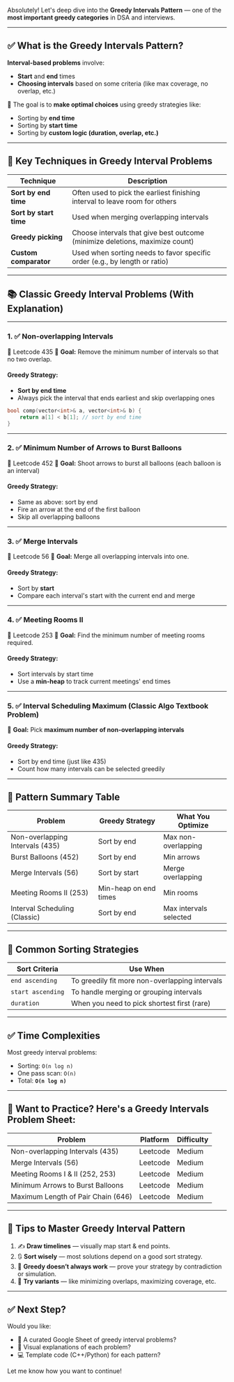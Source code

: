 Absolutely! Let's deep dive into the **Greedy Intervals Pattern** — one of the **most important greedy categories** in DSA and interviews.

---

## ✅ What is the **Greedy Intervals Pattern**?

**Interval-based problems** involve:

* **Start** and **end** times
* **Choosing intervals** based on some criteria (like max coverage, no overlap, etc.)

🔑 The goal is to **make optimal choices** using greedy strategies like:

* Sorting by **end time**
* Sorting by **start time**
* Sorting by **custom logic (duration, overlap, etc.)**

---

## 🧠 Key Techniques in Greedy Interval Problems

| Technique              | Description                                                                  |
| ---------------------- | ---------------------------------------------------------------------------- |
| **Sort by end time**   | Often used to pick the earliest finishing interval to leave room for others  |
| **Sort by start time** | Used when merging overlapping intervals                                      |
| **Greedy picking**     | Choose intervals that give best outcome (minimize deletions, maximize count) |
| **Custom comparator**  | Used when sorting needs to favor specific order (e.g., by length or ratio)   |

---

## 📚 Classic Greedy Interval Problems (With Explanation)

---

### 1. ✅ **Non-overlapping Intervals**

📘 Leetcode 435
🔑 **Goal:** Remove the minimum number of intervals so that no two overlap.

#### Greedy Strategy:

* **Sort by end time**
* Always pick the interval that ends earliest and skip overlapping ones

```cpp
bool comp(vector<int>& a, vector<int>& b) {
    return a[1] < b[1]; // sort by end time
}
```

---

### 2. ✅ **Minimum Number of Arrows to Burst Balloons**

📘 Leetcode 452
🔑 **Goal:** Shoot arrows to burst all balloons (each balloon is an interval)

#### Greedy Strategy:

* Same as above: sort by end
* Fire an arrow at the end of the first balloon
* Skip all overlapping balloons

---

### 3. ✅ **Merge Intervals**

📘 Leetcode 56
🔑 **Goal:** Merge all overlapping intervals into one.

#### Greedy Strategy:

* Sort by **start**
* Compare each interval's start with the current end and merge

---

### 4. ✅ **Meeting Rooms II**

📘 Leetcode 253
🔑 **Goal:** Find the minimum number of meeting rooms required.

#### Greedy Strategy:

* Sort intervals by start time
* Use a **min-heap** to track current meetings' end times

---

### 5. ✅ **Interval Scheduling Maximum** (Classic Algo Textbook Problem)

🔑 **Goal:** Pick **maximum number of non-overlapping intervals**

#### Greedy Strategy:

* Sort by end time (just like 435)
* Count how many intervals can be selected greedily

---

## 🧩 Pattern Summary Table

| Problem                         | Greedy Strategy       | What You Optimize      |
| ------------------------------- | --------------------- | ---------------------- |
| Non-overlapping Intervals (435) | Sort by end           | Max non-overlapping    |
| Burst Balloons (452)            | Sort by end           | Min arrows             |
| Merge Intervals (56)            | Sort by start         | Merge overlapping      |
| Meeting Rooms II (253)          | Min-heap on end times | Min rooms              |
| Interval Scheduling (Classic)   | Sort by end           | Max intervals selected |

---

## 🔁 Common Sorting Strategies

| Sort Criteria     | Use When                                       |
| ----------------- | ---------------------------------------------- |
| `end ascending`   | To greedily fit more non-overlapping intervals |
| `start ascending` | To handle merging or grouping intervals        |
| `duration`        | When you need to pick shortest first (rare)    |

---

## ✅ Time Complexities

Most greedy interval problems:

* Sorting: `O(n log n)`
* One pass scan: `O(n)`
* Total: **`O(n log n)`**

---

## 📘 Want to Practice? Here's a Greedy Intervals Problem Sheet:

| Problem                            | Platform | Difficulty |
| ---------------------------------- | -------- | ---------- |
| Non-overlapping Intervals (435)    | Leetcode | Medium     |
| Merge Intervals (56)               | Leetcode | Medium     |
| Meeting Rooms I & II (252, 253)    | Leetcode | Medium     |
| Minimum Arrows to Burst Balloons   | Leetcode | Medium     |
| Maximum Length of Pair Chain (646) | Leetcode | Medium     |

---

## 📌 Tips to Master Greedy Interval Pattern

1. ✍️ **Draw timelines** — visually map start & end points.
2. 🔃 **Sort wisely** — most solutions depend on a good sort strategy.
3. 🧠 **Greedy doesn’t always work** — prove your strategy by contradiction or simulation.
4. 🧪 **Try variants** — like minimizing overlaps, maximizing coverage, etc.

---

## ✅ Next Step?

Would you like:

* 📘 A curated Google Sheet of greedy interval problems?
* 🧠 Visual explanations of each problem?
* 💻 Template code (C++/Python) for each pattern?

Let me know how you want to continue!
